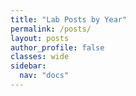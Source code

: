 ```yaml
---
title: "Lab Posts by Year"
permalink: /posts/
layout: posts
author_profile: false
classes: wide
sidebar:
  nav: "docs"
---
```

